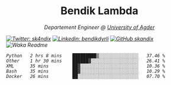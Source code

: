 <h1 align="center"> Bendik Lambda </h1>
<p align="center"><em>Departement Engineer @ <a href="http://www.uia.no">University of Agder</a></p>



[![Twitter: sk4ndix](https://img.shields.io/twitter/follow/sk4ndix?style=social)](https://twitter.com/sk4ndix)
[![Linkedin: bendikdyrli](https://img.shields.io/badge/-bendikdyrli-blue?style=flat-square&logo=Linkedin&logoColor=white&link=https://www.linkedin.com/in/bendikdyrli/)](https://www.linkedin.com/in/bendikdyrli/)
[![GitHub skandix](https://img.shields.io/github/followers/skandix?label=follow&style=social)](https://github.com/skandix)
![Waka Readme](https://github.com/skandix/skandix/workflows/Waka%20Readme/badge.svg)


<!--START_SECTION:waka-->
```text
Python   2 hrs 8 mins    █████████▒░░░░░░░░░░░░░░░   37.46 % 
Other    1 hr 30 mins    ██████▓░░░░░░░░░░░░░░░░░░   26.41 % 
XML      35 mins         ██▓░░░░░░░░░░░░░░░░░░░░░░   10.36 % 
Bash     35 mins         ██▓░░░░░░░░░░░░░░░░░░░░░░   10.29 % 
Docker   26 mins         ██░░░░░░░░░░░░░░░░░░░░░░░   07.70 % 
```
<!--END_SECTION:waka-->
